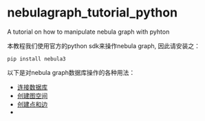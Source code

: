# nebulagraph_tutorial_python
A tutorial on how to manipulate nebula graph with pyhton

本教程我们使用官方的python sdk来操作nebula graph, 因此请安装之：
```shell
pip install nebula3
```

以下是对nebula graph数据库操作的各种用法：

- [连接数据库](connect.py)
- [创建图空间](create_space.py)
- [创建点和边](create_tag_edge.py)
- 